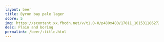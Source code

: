 ```yaml
---
layout: beer
title: Byron bay pale lager
score: 5
img: https://scontent.xx.fbcdn.net/v/t1.0-0/p480x480/17811_10153118627228745_8196338202734334456_n.jpg?oh=8f8ca617d68cec6ede7db36380a52cdd&oe=588C7299
desc: Plain and boring
permalink: /beer/:title.html
---
```


